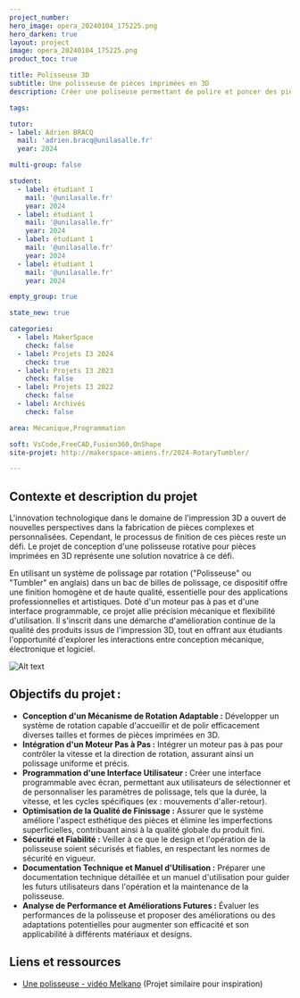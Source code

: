 ```yaml
---
project_number:
hero_image: opera_20240104_175225.png
hero_darken: true
layout: project
image: opera_20240104_175225.png
product_toc: true

title: Polisseuse 3D 
subtitle: Une polisseuse de pièces imprimées en 3D
description: Créer une poliseuse permettant de polire et poncer des pièces imprimées en 3D.

tags: 

tutor:
- label: Adrien BRACQ
  mail: 'adrien.bracq@unilasalle.fr'
  year: 2024

multi-group: false

student:
  - label: étudiant 1
    mail: '@unilasalle.fr'
    year: 2024
  - label: étudiant 1
    mail: '@unilasalle.fr'
    year: 2024
  - label: étudiant 1
    mail: '@unilasalle.fr'
    year: 2024
  - label: étudiant 1
    mail: '@unilasalle.fr'
    year: 2024

empty_group: true

state_new: true

categories:
  - label: MakerSpace
    check: false
  - label: Projets I3 2024
    check: true
  - label: Projets I3 2023
    check: false
  - label: Projets I3 2022
    check: false
  - label: Archivés
    check: false

area: Mécanique,Programmation

soft: VsCode,FreeCAD,Fusion360,OnShape
site-projet: http://makerspace-amiens.fr/2024-RotaryTumbler/

---
```

## Contexte et description du projet  

L'innovation technologique dans le domaine de l'impression 3D a ouvert de nouvelles perspectives dans la fabrication de pièces complexes et personnalisées. Cependant, le processus de finition de ces pièces reste un défi. Le projet de conception d'une polisseuse rotative pour pièces imprimées en 3D représente une solution novatrice à ce défi. 

En utilisant un système de polissage par rotation ("Polisseuse" ou "Tumbler" en anglais) dans un bac de billes de polissage, ce dispositif offre une finition homogène et de haute qualité, essentielle pour des applications professionnelles et artistiques. Doté d'un moteur pas à pas et d'une interface programmable, ce projet allie précision mécanique et flexibilité d'utilisation. Il s'inscrit dans une démarche d'amélioration continue de la qualité des produits issus de l'impression 3D, tout en offrant aux étudiants l'opportunité d'explorer les interactions entre conception mécanique, électronique et logiciel.

![Alt text](opera_20240104_175225.png)

## Objectifs du projet :

- **Conception d'un Mécanisme de Rotation Adaptable :** Développer un système de rotation capable d'accueillir et de polir efficacement diverses tailles et formes de pièces imprimées en 3D.
- **Intégration d'un Moteur Pas à Pas :** Intégrer un moteur pas à pas pour contrôler la vitesse et la direction de rotation, assurant ainsi un polissage uniforme et précis.
- **Programmation d'une Interface Utilisateur :** Créer une interface programmable avec écran, permettant aux utilisateurs de sélectionner et de personnaliser les paramètres de polissage, tels que la durée, la vitesse, et les cycles spécifiques (ex : mouvements d'aller-retour).
- **Optimisation de la Qualité de Finissage :** Assurer que le système améliore l'aspect esthétique des pièces et élimine les imperfections superficielles, contribuant ainsi à la qualité globale du produit fini.
- **Sécurité et Fiabilité :** Veiller à ce que le design et l'opération de la polisseuse soient sécurisés et fiables, en respectant les normes de sécurité en vigueur.
- **Documentation Technique et Manuel d'Utilisation :** Préparer une documentation technique détaillée et un manuel d'utilisation pour guider les futurs utilisateurs dans l'opération et la maintenance de la polisseuse.
- **Analyse de Performance et Améliorations Futures :** Évaluer les performances de la polisseuse et proposer des améliorations ou des adaptations potentielles pour augmenter son efficacité et son applicabilité à différents matériaux et designs.

## Liens et ressources

- [Une polisseuse - vidéo Melkano](https://www.youtube.com/watch?v=Ms1NocwTHws) (Projet similaire pour inspiration)
